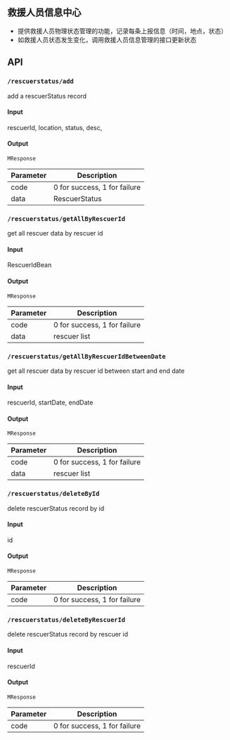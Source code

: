 ## 救援人员信息中心
- 提供救援人员物理状态管理的功能，记录每条上报信息（时间，地点，状态）
- 如救援人员状态发生变化，调用救援人员信息管理的接口更新状态

## API
### `/rescuerstatus/add`
add a rescuerStatus record
#### Input
rescuerId, location, status, desc,
#### Output
`MResponse`

| Parameter | Description                  |
| --------- | ---------------------------- |
| code      | 0 for success, 1 for failure |
| data      | RescuerStatus 

### `/rescuerstatus/getAllByRescuerId`
get all rescuer data by rescuer id
#### Input
RescuerIdBean
#### Output
`MResponse`

| Parameter | Description                  |
| --------- | ---------------------------- |
| code      | 0 for success, 1 for failure |
| data      | rescuer list  

### `/rescuerstatus/getAllByRescuerIdBetweenDate`
get all rescuer data by rescuer id between start and end date
#### Input
rescuerId, startDate, endDate
#### Output
`MResponse`

| Parameter | Description                  |
| --------- | ---------------------------- |
| code      | 0 for success, 1 for failure |
| data      | rescuer list 

### `/rescuerstatus/deleteById`
delete rescuerStatus record by id
#### Input
id
#### Output
`MResponse`

| Parameter | Description                  |
| --------- | ---------------------------- |
| code      | 0 for success, 1 for failure |

### `/rescuerstatus/deleteByRescuerId`
delete rescuerStatus record by rescuer id
#### Input
rescuerId
#### Output
`MResponse`

| Parameter | Description                  |
| --------- | ---------------------------- |
| code      | 0 for success, 1 for failure |

 